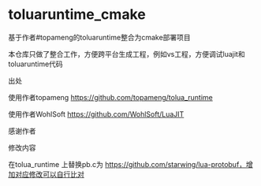 # toluaruntime_cmake
基于作者#topameng的toluaruntime整合为cmake部署项目

本仓库只做了整合工作，方便跨平台生成工程，例如vs工程，方便调试luajit和toluaruntime代码

出处

使用作者topameng https://github.com/topameng/tolua_runtime

使用作者WohlSoft https://github.com/WohlSoft/LuaJIT 

感谢作者

修改内容

在tolua_runtime 上替换pb.c为 https://github.com/starwing/lua-protobuf，增加对应修改可以自行比对
